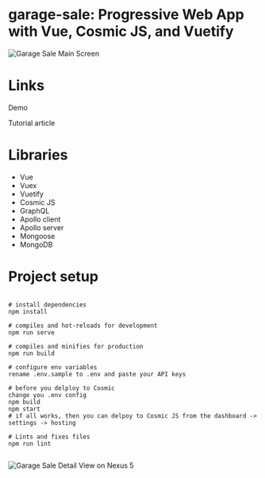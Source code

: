 # garage-sale:  Progressive Web App with Vue, Cosmic JS, and Vuetify

![Garage Sale Main Screen](https://user-images.githubusercontent.com/8376035/45197009-11667580-b22d-11e8-857b-5ae1b2029f04.png)

# Links

Demo

Tutorial article

# Libraries

* Vue
* Vuex
* Vuetify
* Cosmic JS
* GraphQL
* Apollo client
* Apollo server
* Mongoose
* MongoDB


# Project setup

```

# install dependencies
npm install

# compiles and hot-reloads for development
npm run serve

# compiles and minifies for production
npm run build

# configure env variables
rename .env.sample to .env and paste your API keys

# before you delploy to Cosmic
change you .env config
npm build
npm start
# if all works, then you can delpoy to Cosmic JS from the dashboard -> settings -> hosting

# Lints and fixes files
npm run lint


```

![Garage Sale Detail View on Nexus 5](https://user-images.githubusercontent.com/8376035/45199781-83de5200-b23b-11e8-9f52-7cb17d06bb70.png)

